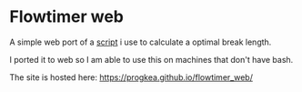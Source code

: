 # Flowtimer web

A simple web port of a [script](https://github.com/ProgKea/.ansible_dotfiles_installer/blob/master/programs/scripts/flowtimer) i use to calculate a optimal break length.

I ported it to web so I am able to use this on machines that don't have bash.

The site is hosted here: https://progkea.github.io/flowtimer_web/
